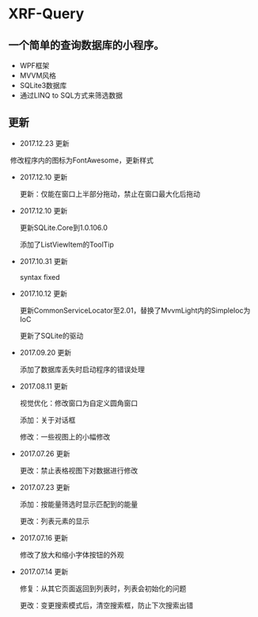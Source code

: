 # XRF-Query
## 一个简单的查询数据库的小程序。

- WPF框架
- MVVM风格
- SQLite3数据库
- 通过LINQ to SQL方式来筛选数据

## 更新

- 2017.12.23 更新

  修改程序内的图标为FontAwesome，更新样式

- 2017.12.10 更新

  更新：仅能在窗口上半部分拖动，禁止在窗口最大化后拖动

- 2017.12.10 更新

  更新SQLite.Core到1.0.106.0
  
  添加了ListViewItem的ToolTip

- 2017.10.31 更新

  syntax fixed

- 2017.10.12 更新

  更新CommonServiceLocator至2.01，替换了MvvmLight内的SimpleIoc为IoC
  
  更新了SQLite的驱动

- 2017.09.20 更新

  添加了数据库丢失时启动程序的错误处理

- 2017.08.11 更新

  视觉优化：修改窗口为自定义圆角窗口
  
  添加：关于对话框
  
  修改：一些视图上的小幅修改

- 2017.07.26 更新

  更改：禁止表格视图下对数据进行修改

- 2017.07.23 更新

  添加：按能量筛选时显示匹配到的能量
  
  更改：列表元素的显示

- 2017.07.16 更新

  修改了放大和缩小字体按钮的外观

- 2017.07.14 更新

  修复：从其它页面返回到列表时，列表会初始化的问题
  
  更改：变更搜索模式后，清空搜索框，防止下次搜索出错
